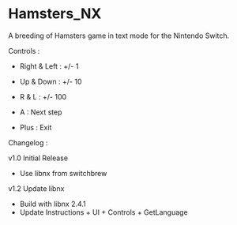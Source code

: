 # Hamsters_NX
A breeding of Hamsters game in text mode for the Nintendo Switch.



Controls :

  - Right & Left : +/- 1

  - Up & Down : +/- 10

  - R & L : +/- 100

  - A : Next step

  - Plus : Exit



Changelog :

v1.0 Initial Release

  - Use libnx from switchbrew

v1.2 Update libnx

  - Build with libnx 2.4.1
  - Update Instructions + UI + Controls + GetLanguage
